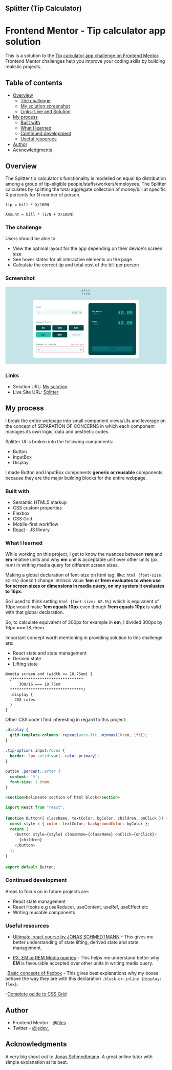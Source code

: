 ## Splitter (Tip Calculator)

# Frontend Mentor - Tip calculator app solution

This is a solution to the [Tip calculator app challenge on Frontend Mentor](https://www.frontendmentor.io/challenges/tip-calculator-app-ugJNGbJUX). Frontend Mentor challenges help you improve your coding skills by building realistic projects.

## Table of contents

- [Overview](#overview)
  - [The challenge](#the-challenge)
  - [My solution screenshot](#screenshot)
  - [Links: Live and Solution](#links)
- [My process](#my-process)
  - [Built with](#built-with)
  - [What I learned](#what-i-learned)
  - [Continued development](#continued-development)
  - [Useful resources](#useful-resources)
- [Author](#author)
- [Acknowledgments](#acknowledgments)

## Overview

The Splitter tip calculator's functionality is modelled on equal tip distribution among a group
of tip-eligible people/staffs/workers/employees. The Splitter calculates by splitting the total aggregate collection of money/bill at specific X percents for N number of person.

```To calculate tip per person, I use this formulae:
tip = bill * X/100N
```

```To calculate the paid amount per person, I use this formulae:
Amount = bill * (1/N + X/100N)
```

### The challenge

Users should be able to:

- View the optimal layout for the app depending on their device's screen size
- See hover states for all interactive elements on the page
- Calculate the correct tip and total cost of the bill per person

### Screenshot

![Splitter](./public/validate_field_desktop.jpg)

### Links

- Solution URL: [My solution](https://www.frontendmentor.io/solutions/tip-calculator-app-solution-VcStNBrfzU)
- Live Site URL: [Splitter](https://splittr-tip-calculator.netlify.app/)

## My process

I break the entire webpage into small component views/UIs and leverage on the concept of
SEPARATION OF CONCERNS in which each component manages its own logic, data and aesthetic codes.

Splitter UI is broken into the following components:

- Button
- InputBox
- Display

I made Button and InputBox components **generic or reusable** components because they are the
major building blocks for the entire webpage.

### Built with

- Semantic HTML5 markup
- CSS custom properties
- Flexbox
- CSS Grid
- Mobile-first workflow
- [React](https://reactjs.org/) - JS library

### What I learned

While working on this project, I get to know the nuances between **rem** and **em** relative units
and why **em** unit is acceptable unit over other units (px, rem) in writing media query for different screen sizes.

Making a global declaration of font-size on html tag, like: `html {font-size: 62.5%}` doesn't change intrinsic value **1em or 1rem evaluates to when use for screen sizes or dimensions in media query, on my system it evaluates to 16px**.

So I used to think setting `html {font-size: 62.5%}` which is equivalent of 10px would make **1em equals 10px** even though **1rem equals 10px** is valid with that global declaration.

So, to calculate equivalent of 300px for example in **em**, I divided 300px by 16px === 18.75em.

Important concept worth mentioning in providing solution to this challenge are:

- React state and state management
- Derived state
- Lifting state

```media query
@media screen and (width <= 18.75em) {
  /*******************************
      300/16 === 18.75em
  ********************************/
  .display {
    CSS rules
  }
}
```

Other CSS code I find interesting in regard to this project:

```CSS Grid
.display {
  grid-template-columns: repeat(auto-fit, minmax(10rem, 1fr));
}
```

```CSS pseudo-class
.tip-options input:focus {
  border: 2px solid var(--color-primary);
}
```

```CSS pseudo-element
button .percent::after {
  content: '%';
  font-size: 1.8rem;
}
```

```html
<section>Delineate section of html block</section>
```

```js Destructuring Assignment, default export and children props (Reusable Component)
import React from "react";

function Button({ className, textColor, bgColor, children, onClick }) {
  const style = { color: textColor, backgroundColor: bgColor };
  return (
    <button style={style} className={className} onClick={onClick}>
      {children}
    </button>
  );
}

export default Button;
```

### Continued development

Areas to focus on in future projects are:

- React state management
- React Hooks e.g useReducer, useContent, useRef, useEffect etc
- Writing reusable components

### Useful resources

- [Ultimate-react course by JONAS SCHMEDTMANN](https://www.udemy.com/course/the-ultimate-react-course/) - This gives me better understanding of state lifting, derived state and state management.

- [PX, EM or REM Media queries](https://zellwk.com/blog/media-query-units/) - This helps me understand better why **EM** is favourable accepted over other units in writing media query.

-[Basic concepts of flexbox](https://developer.mozilla.org/en-US/docs/Web/CSS/CSS_flexible_box_layout/Basic_concepts_of_flexbox) - This gives best explanations why my boxes behave the way they are with this declaration `.block-or-inline {display: flex}`.

-[Complete guide to CSS Grid](https://css-tricks.com/snippets/css/complete-guide-grid/)

## Author

- Frontend Mentor - [@files](https://www.frontendmentor.io/profile/files)
- Twitter - [@jsdev\_](https://www.twitter.com/jsdev_)

## Acknowledgments

A very big shout out to [Jonas Schmedtmann](https://www.twitter.com/jonasschmedtmann). A great online tutor with simple explanation at its best.
